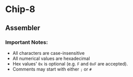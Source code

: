# Chip-8

## Assembler
### Important Notes:
* All characters are case-insensitive
* All numerical values are hexadecimal
* Hex values' `0x` is optional (e.g. `F` and `0xF` are accepted).
* Comments may start with either `;` or `#`